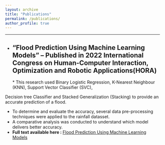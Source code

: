 ```yaml
---
layout: archive
title: "Publications"
permalink: /publications/
author_profile: true
---
```

___

* <h2>“Flood Prediction Using Machine Learning Models” – Published in 2022 International Congress on Human-Computer Interaction, Optimization and Robotic Applications(HORA)</h2>
  * This research used Binary Logistic Regression, K-Nearest Neighbour (KNN), Support Vector Classifier (SVC),
Decision tree Classifier and Stacked Generalization (Stacking) to provide an accurate prediction of a flood.
  * To determine and evaluate the accuracy, several data pre-processing techniques were applied to the rainfall datasset.
  * A comparative analysis was conducted to understand which model delivers better accuracy.
  * <strong>Full text available here : </strong><a href="https://ieeexplore.ieee.org/document/9800023">Flood Prediction Using Machine Learning Models</a>